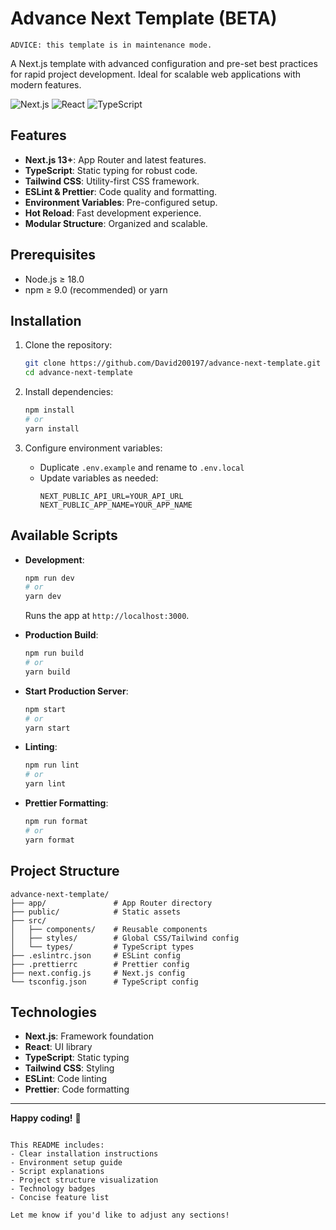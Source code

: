 # Advance Next Template (BETA)

`ADVICE: this template is in maintenance mode.`

A Next.js template with advanced configuration and pre-set best practices for rapid project development. Ideal for scalable web applications with modern features.

![Next.js](https://img.shields.io/badge/Next.js-13.5.4-black?style=flat&logo=next.js)
![React](https://img.shields.io/badge/React-18.2.0-blue?style=flat&logo=react)
![TypeScript](https://img.shields.io/badge/TypeScript-5.2.2-blue?style=flat&logo=typescript)

## Features

- **Next.js 13+**: App Router and latest features.
- **TypeScript**: Static typing for robust code.
- **Tailwind CSS**: Utility-first CSS framework.
- **ESLint & Prettier**: Code quality and formatting.
- **Environment Variables**: Pre-configured setup.
- **Hot Reload**: Fast development experience.
- **Modular Structure**: Organized and scalable.

## Prerequisites

- Node.js ≥ 18.0
- npm ≥ 9.0 (recommended) or yarn

## Installation

1. Clone the repository:
   ```bash
   git clone https://github.com/David200197/advance-next-template.git
   cd advance-next-template
   ```


2. Install dependencies:

   ```bash
   npm install
   # or
   yarn install
   ```

3. Configure environment variables:
   - Duplicate `.env.example` and rename to `.env.local`
   - Update variables as needed:
     ```env
     NEXT_PUBLIC_API_URL=YOUR_API_URL
     NEXT_PUBLIC_APP_NAME=YOUR_APP_NAME
     ```

## Available Scripts

- **Development**:

  ```bash
  npm run dev
  # or
  yarn dev
  ```

  Runs the app at `http://localhost:3000`.

- **Production Build**:

  ```bash
  npm run build
  # or
  yarn build
  ```

- **Start Production Server**:

  ```bash
  npm start
  # or
  yarn start
  ```

- **Linting**:

  ```bash
  npm run lint
  # or
  yarn lint
  ```

- **Prettier Formatting**:
  ```bash
  npm run format
  # or
  yarn format
  ```

## Project Structure

```
advance-next-template/
├── app/               # App Router directory
├── public/            # Static assets
├── src/
│   ├── components/    # Reusable components
│   ├── styles/        # Global CSS/Tailwind config
│   └── types/         # TypeScript types
├── .eslintrc.json     # ESLint config
├── .prettierrc        # Prettier config
├── next.config.js     # Next.js config
└── tsconfig.json      # TypeScript config
```

## Technologies

- **Next.js**: Framework foundation
- **React**: UI library
- **TypeScript**: Static typing
- **Tailwind CSS**: Styling
- **ESLint**: Code linting
- **Prettier**: Code formatting

---

**Happy coding!** 🚀

```

This README includes:
- Clear installation instructions
- Environment setup guide
- Script explanations
- Project structure visualization
- Technology badges
- Concise feature list

Let me know if you'd like to adjust any sections!
```
